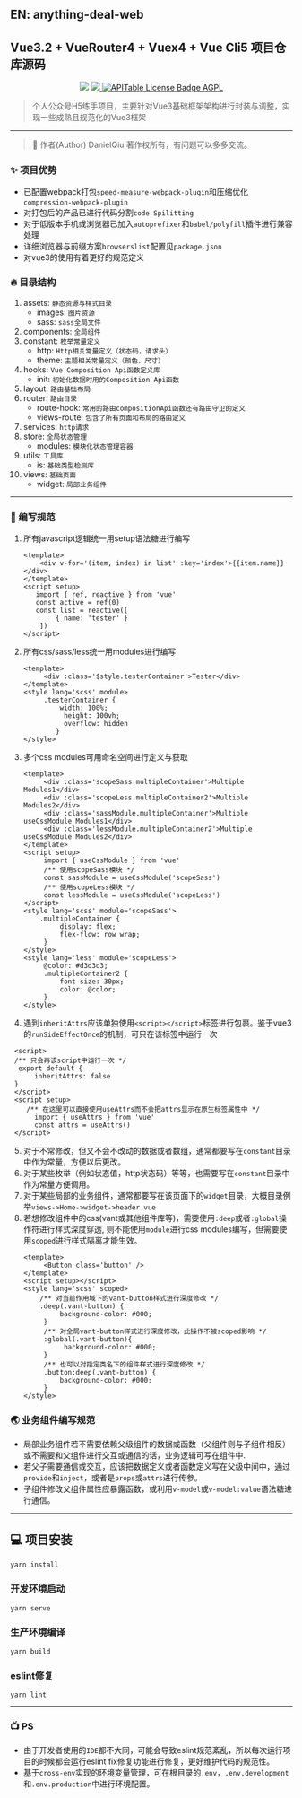 ## EN: anything-deal-web
## Vue3.2 + VueRouter4 + Vuex4 + Vue Cli5 项目仓库源码
 
<p align='center'>
   <img src="https://img.shields.io/badge/Vue-@3.2-blue.svg?style=social" />
   <a target="_b lank" href="https://render.com/deploy?repo=https://github.com/apitable/apitable">
      <img src="https://img.shields.io/badge/render-deploy-5364e9" />
  </a>
  <a target="_blank" href="https://github.com/Danielqiuf/good-idea-life-stack/blob/main/LICENSE">
      <img src="https://img.shields.io/badge/LICENSE-MIT-ff69b4" alt="APITable License Badge AGPL" />
  </a>
</p>

> 个人公众号H5练手项目，主要针对Vue3基础框架架构进行封装与调整，实现一些成熟且规范化的Vue3框架
--------------------------------------------------------------------------------
> 🧑 作者(Author) DanielQiu 著作权所有，有问题可以多多交流。
### ✨ 项目优势
- 已配置webpack打包`speed-measure-webpack-plugin`和压缩优化`compression-webpack-plugin`
- 对打包后的产品已进行代码分割`code Spilitting`
- 对于低版本手机或浏览器已加入`autoprefixer`和`babel/polyfill`插件进行兼容处理
- 详细浏览器与前缀方案`browserslist`配置见`package.json`
- 对vue3的使用有着更好的规范定义

### 🔥 目录结构
1. assets: `静态资源与样式目录`
   - images: `图片资源`
   - sass: `sass全局文件`
2. components: `全局组件`
3. constant: `枚举常量定义`
   - http: `Http相关常量定义（状态码，请求头）`
   - theme: `主题相关常量定义（颜色，尺寸）`
4. hooks: `Vue Composition Api函数定义库`
   - init: `初始化数据时用的Composition Api函数`
5. layout: `路由基础布局`
6. router: `路由目录`
   - route-hook: `常用的路由compositionApi函数还有路由守卫的定义`
   - views-route: `包含了所有页面和布局的路由定义`
7. services: `http请求`
8. store: `全局状态管理`
   - modules: `模块化状态管理容器`
9. utils: `工具库`
   - is: `基础类型检测库`
10. views: `基础页面`
    - widget: `局部业务组件`

------------------------------------------------------------
### 💞 编写规范
1. 所有javascript逻辑统一用setup语法糖进行编写
    ```vue
    <template>
        <div v-for='(item, index) in list' :key='index'>{{item.name}}</div>
    </template>
    <script setup>
       import { ref, reactive } from 'vue'
       const active = ref(0)
       const list = reactive([
            { name: 'tester' }
        ])
    </script>
    ```
2. 所有css/sass/less统一用modules进行编写
   ```vue
   <template>
        <div :class='$style.testerContainer'>Tester</div>
   </template>
   <style lang='scss' module>
        .testerContainer {
            width: 100%;
             height: 100vh;
             overflow: hidden
           }    
   </style>
   ```
3. 多个css modules可用命名空间进行定义与获取
   ```vue
   <template>
        <div :class='scopeSass.multipleContainer'>Multiple Modules1</div>
        <div :class='scopeLess.multipleContainer2'>Multiple Modules2</div>
        <div :class='sassModule.multipleContainer'>Multiple useCssModule Modules1</div>
        <div :class='lessModule.multipleContainer2'>Multiple useCssModule Modules2</div>
   </template>
   <script setup>
        import { useCssModule } from 'vue'
        /** 使用scopeSass模块 */
        const sassModule = useCssModule('scopeSass')
        /** 使用scopeLess模块 */
        const lessModule = useCssModule('scopeLess') 
   </script>
   <style lang='scss' module='scopeSass'>
       .multipleContainer {
            display: flex;
            flex-flow: row wrap;
        }
   </style>
   <style lang='less' module='scopeLess'>
        @color: #d3d3d3;
        .multipleContainer2 {
            font-size: 30px;
            color: @color;
        }    
   </style>
   ````
4. 遇到`inheritAttrs`应该单独使用`<script></script>`标签进行包裹。鉴于vue3的`runSideEffectOnce`的机制，可只在该标签中运行一次
  ````vue
   <script>
   /** 只会再该script中运行一次 */
    export default {
        inheritAttrs: false
   }
   </script>
   <script setup>
      /** 在这里可以直接使用useAttrs而不会把attrs显示在原生标签属性中 */
        import { useAttrs } from 'vue'
        const attrs = useAttrs()
   </script>
   ````
5. 对于不常修改，但又不会不改动的数据或者数组，通常都要写在`constant`目录中作为常量，方便以后更改。
6. 对于某些枚举（例如状态值，http状态码）等等，也需要写在`constant`目录中作为常量方便调用。
7. 对于某些局部的业务组件，通常都要写在该页面下的`widget`目录，大概目录例举`views->Home->widget->header.vue`
8. 若想修改组件中的css(vant或其他组件库等)，需要使用`:deep`或者`:global`操作符进行样式深度穿透, 则不能使用`module`进行css modules编写，但需要使用`scoped`进行样式隔离才能生效。
   ````vue
   <template>
        <Button class='button' />
   </template>
   <script setup></script>
   <style lang='scss' scoped>
       /** 对当前作用域下的vant-button样式进行深度修改 */
       :deep(.vant-button) {
            background-color: #000;
        }
        /** 对全局vant-button样式进行深度修改，此操作不被scoped影响 */
        :global(.vant-button){
             background-color: #000;
        }   
        /** 也可以对指定类名下的组件样式进行深度修改 */
        .button:deep(.vant-button) {
            background-color: #000;
        }         
   </style>
   ````

### 🌏 业务组件编写规范
- 局部业务组件若不需要依赖父级组件的数据或函数（父组件则与子组件相反）或不需要和父组件进行交互或通信的话，业务逻辑可写在组件中.
- 若父子需要通信或交互，应该把数据定义或者函数定义写在父级中间中，通过`provide`和`inject`，或者是`props`或`attrs`进行传参。
- 子组件修改父组件属性应暴露函数，或利用`v-model`或`v-model:value`语法糖进行通信。

----------------------------------------------------------------------

## ‍💻 项目安装
```
yarn install
```

### 开发环境启动
```
yarn serve
```

### 生产环境编译
```
yarn build
```

### eslint修复
```
yarn lint
```
----------------------------------------------------------------
### 📺 PS
- 由于开发者使用的`IDE`都不大同，可能会导致eslint规范紊乱，所以每次运行项目的时候都会运行eslint fix修复功能进行修复，更好维护代码的规范性。
- 基于`cross-env`实现的环境变量管理，可在根目录的`.env`，`.env.development`和`.env.production`中进行环境配置。
